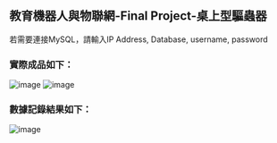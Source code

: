 ## 教育機器人與物聯網-Final Project-桌上型驅蟲器
若需要連接MySQL，請輸入IP Address, Database, username, password

### 實際成品如下：
![image](https://github.com/ColetteHsu/Iot/blob/main/%E6%88%90%E5%93%81%E4%BB%B0%20%E5%B0%8F.jpeg)
![image](https://github.com/ColetteHsu/Iot/blob/main/%E6%88%90%E5%93%81%E6%AD%A3%20%E5%B0%8F.jpeg)
### 數據記錄結果如下：
![image](https://github.com/ColetteHsu/Iot/blob/main/%E6%95%B8%E6%93%9A%E5%AF%AB%E5%85%A5Mysql.png)
